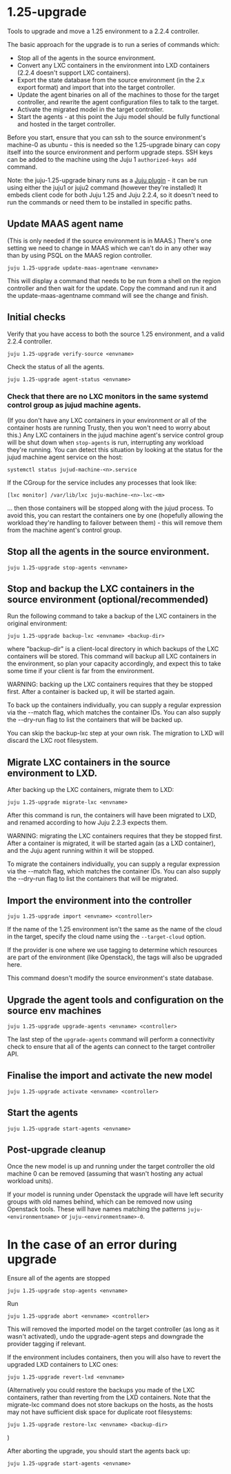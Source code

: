# 1.25-upgrade
Tools to upgrade and move a 1.25 environment to a 2.2.4 controller.

The basic approach for the upgrade is to run a series of commands which:
* Stop all of the agents in the source environment.
* Convert any LXC containers in the environment into LXD containers (2.2.4 doesn't support LXC containers).
* Export the state database from the source environment (in the 2.x export format) and import that into the target controller.
* Update the agent binaries on all of the machines to those for the target controller, and rewrite the agent configuration files to talk to the target.
* Activate the migrated model in the target controller.
* Start the agents - at this point the Juju model should be fully functional and hosted in the target controller.

Before you start, ensure that you can ssh to the source environment's machine-0 as ubuntu - this is needed so the 1.25-upgrade binary can copy itself into the source environment and perform upgrade steps. SSH keys can be added to the machine using the Juju 1 `authorized-keys add` command.

Note: the juju-1.25-upgrade binary runs as a [Juju plugin](https://jujucharms.com/docs/2.2/juju-plugins) - it can be run using either the juju1 or juju2 command (however they're installed) It embeds client code for both Juju 1.25 and Juju 2.2.4, so it doesn't need to run the commands or need them to be installed in specific paths.

## Update MAAS agent name

(This is only needed if the source environment is in MAAS.)
There's one setting we need to change in MAAS which we can't do in any other way than by using PSQL on the MAAS region controller.

    juju 1.25-upgrade update-maas-agentname <envname>

This will display a command that needs to be run from a shell on the region controller and then wait for the update. Copy the command and run it and the update-maas-agentname command will see the change and finish.


## Initial checks

Verify that you have access to both the source 1.25 environment, and a valid 2.2.4 controller.

    juju 1.25-upgrade verify-source <envname>

Check the status of all the agents.

    juju 1.25-upgrade agent-status <envname>

### Check that there are no LXC monitors in the same systemd control group as jujud machine agents.
(If you don't have any LXC containers in your environment *or* all of the container hosts are running Trusty, then you won't need to worry about this.) Any LXC containers in the jujud machine agent's service control group will be shut down when `stop-agents` is run, interrupting any workload they're running. You can detect this situation by looking at the status for the jujud machine agent service on the host:

    systemctl status jujud-machine-<n>.service
    
If the CGroup for the service includes any processes that look like:

    [lxc monitor] /var/lib/lxc juju-machine-<n>-lxc-<m>
    
... then those containers will be stopped along with the jujud process. To avoid this, you can restart the containers one by one (hopefully allowing the workload they're handling to failover between them) - this will remove them from the machine agent's control group.

## Stop all the agents in the source environment.

    juju 1.25-upgrade stop-agents <envname>


## Stop and backup the LXC containers in the source environment (optional/recommended)

Run the following command to take a backup of the LXC containers in the
original environment:

    juju 1.25-upgrade backup-lxc <envname> <backup-dir>

where "backup-dir" is a client-local directory in which backups of the LXC
containers will be stored. This command will backup all LXC containers in
the environment, so plan your capacity accordingly, and expect this to take
some time if your client is far from the environment.

WARNING: backing up the LXC containers requires that they be stopped first.
After a container is backed up, it will be started again.

To back up the containers individually, you can supply a regular expression
via the --match flag, which matches the container IDs. You can also supply
the --dry-run flag to list the containers that will be backed up.

You can skip the backup-lxc step at your own risk. The migration to LXD
will discard the LXC root filesystem.

## Migrate LXC containers in the source environment to LXD.

After backing up the LXC containers, migrate them to LXD:

    juju 1.25-upgrade migrate-lxc <envname>

After this command is run, the containers will have been migrated to LXD,
and renamed according to how Juju 2.2.3 expects them.

WARNING: migrating the LXC containers requires that they be stopped first.
After a container is migrated, it will be started again (as a LXD container),
and the Juju agent running within it will be stopped.

To migrate the containers individually, you can supply a regular expression
via the --match flag, which matches the container IDs. You can also supply
the --dry-run flag to list the containers that will be migrated.

## Import the environment into the controller

    juju 1.25-upgrade import <envname> <controller>
    
If the name of the 1.25 environment isn't the same as the name of the cloud in the target, specify the cloud name using the `--target-cloud` option.

If the provider is one where we use tagging to determine which resources are part of the environment (like Openstack), the tags will also be upgraded here.

This command doesn't modify the source environment's state database.

## Upgrade the agent tools and configuration on the source env machines

    juju 1.25-upgrade upgrade-agents <envname> <controller>

The last step of the `upgrade-agents` command will perform a
connectivity check to ensure that all of the agents can connect to the
target controller API.

## Finalise the import and activate the new model

    juju 1.25-upgrade activate <envname> <controller>

## Start the agents

    juju 1.25-upgrade start-agents <envname>
    
## Post-upgrade cleanup

Once the new model is up and running under the target controller the old
machine 0 can be removed (assuming that wasn't hosting any actual workload
units).

If your model is running under Openstack the upgrade will have left security
groups with old names behind, which can be removed now using Openstack tools. 
These will have names matching the patterns `juju-<environmentname>` or 
`juju-<environmentname>-0`.


# In the case of an error during upgrade

Ensure all of the agents are stopped

    juju 1.25-upgrade stop-agents <envname>

Run

    juju 1.25-upgrade abort <envname> <controller>

This will removed the imported model on the target controller (as long
as it wasn't activated), undo the upgrade-agent steps and downgrade the 
provider tagging if relevant.

If the environment includes containers, then you will also have to 
revert the upgraded LXD containers to LXC ones:

    juju 1.25-upgrade revert-lxd <envname>
    
(Alternatively you could restore the backups you made of the LXC containers, 
rather than reverting from the LXD containers. Note that the migrate-lxc command 
does not store backups on the hosts, as the hosts may not have sufficient 
disk space for duplicate root filesystems:

    juju 1.25-upgrade restore-lxc <envname> <backup-dir>

)

After aborting the upgrade, you should start the agents back up:

    juju 1.25-upgrade start-agents <envname>
